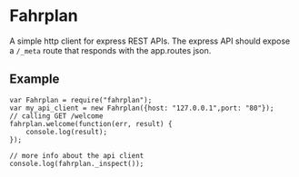 # Fahrplan

A simple http client for express REST APIs. The express API should expose a `/_meta` route that responds with the app.routes json.

## Example

    var Fahrplan = require("fahrplan");
    var my_api_client = new Fahrplan({host: "127.0.0.1",port: "80"});
    // calling GET /welcome
    fahrplan.welcome(function(err, result) {
        console.log(result);
    });

    // more info about the api client
    console.log(fahrplan._inspect());
